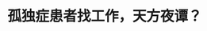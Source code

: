 ---
title: 孤独症患者找工作，天方夜谭？
tags: [孤独症, AS, 自闭症, Aspie, 孤独症谱系]
color: warning
description: 我们在帮助孤独症患者为工作做好准备、寻找工作以及保持工作方面做得怎么样呢？
external_url: http://mp.weixin.qq.com/s?__biz=MzIyMzgyMjY5NQ==&amp;mid=2247483813&amp;idx=1&amp;sn=a8802f5f0b1f6d40042286e563e78a45&amp;chksm=e81917addf6e9ebbc4c5e6436926689b4131ccbf33a32962165e5a71ee3a504b2b5b94f67b25&amp;scene=27#wechat_redirect
---